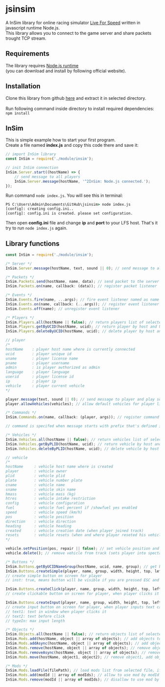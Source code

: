 # jsinsim
A InSim library for online racing simulator [Live For Speed](https://www.lfs.net/) written in javascript runtime Node.js. 
<br/>This library allows you to connect to the game server and share packets trought TCP stream.

## Requirements
The library requires [Node.js runtime](https://nodejs.org/en/) 
<br/>(you can download and install by following official website).

## Installation
Clone this library from github [here](https://github.com/Iamproplayer7/jsinsim/archive/refs/heads/main.zip) and extract it in selected directory. 
<br/><br/>Run following command inside directory to install required dependencies:
<br/>`npm install`

## InSim
This is simple example how to start your first program.<br/>
Create a file named <b>index.js</b> and copy this code there and save it:<br/>
```js
// import InSim library
const InSim = require('./module/insim');

// init InSim connection
InSim.Server.start((hostName) => {
    // send message to all players
    InSim.Server.message(hostName, '^2InSim: Node.js connected.');
});
```
Run command `node index.js`. You will see this in terminal:<br/>
```cmd
PS C:\Users\Admin\Documents\GitHub\jsinsim> node index.js
[config]: creating config.ini..
[config]: config.ini is created. please set configuration.
```
Then open <b>config.ini</b> file and change <b>ip</b> and <b>port</b> to your LFS host. That's it try to run `node index.js` again.

## Library functions
```js
const InSim = require('./module/insim');
```
```js
/* Server */
InSim.Server.message(hostName, text, sound || 0); // send message to all players and play sound (optional)
```
```js
/* Packets */
InSim.Packets.send(hostName, name, data); // send packet to the server
InSim.Packets.on(name, callback: (data)); // register packet listener
```
```js
/* Events */
InSim.Events.fire(name, ...args); // fire event listener named as name
InSim.Events.on(name, callback: (...args)); // register event listener
InSim.Events.off(name); // unregister event listener
```
```js
/* Players */
InSim.Players.all(hostName || false); // return players list of selected host (optional)
InSim.Players.getByUCID(hostName, ucid); // return player by host and UCID
InSim.Players.deleteByUCID(hostName, ucid); // delete player by host and UCID

// player
/*
hostName    : player host name where is currently connected
ucid        : player unique id
uname       : player license name
pname       : player username
admin       : is player authorized as admin
language    : player language
userid      : player license id
ip          : player ip
vehicle     : player current vehicle
*/

player.message(text, sound || 0); // send message to player and play sound (optional)
player.allowVehicles(vehicles); // allow default vehicles for player like UF1, XFG...
```
```js
/* Commands */
InSim.Commands.on(name, callback: (player, args)); // register command listener

// command is specifed when message starts with prefix that's defined in config file.
```
```js
/* Vehicles */
InSim.Vehicles.all(hostName || false); // return vehicles list of selected host (optional)
InSim.Vehicles.getByPLID(hostName, ucid); // return vehicle by host and PLID
InSim.Vehicles.deleteByPLID(hostName, ucid); // delete vehicle by host and PLID (not recommended, use vehicle.delete(); instead)

// vehicle
/*
hostName     : vehicle host name where is created
player       : vehicle owner
plid         : vehicle plid
plate        : vehicle number plate
cname        : vehicle name
sname        : vehicle skin name
hmass        : vehicle mass (kg)
htres        : vehicle intake restriction
config       : vehicle configuration 
fuel         : vehicle fuel percent if /showfuel yes enabled
speed        : vehicle speed (km/h)
pos          : vehicle position
direction    : vehicle direction
heading      : vehicle heading
created      : vehicle creation date (when player joined track)
resets       : vehicle resets (when and where player reseted his vehicle)
*/

vehicle.setPosition(pos, repair || false); // set vehicle position and repair it (optional)
vehicle.delete(); // remove vehicle from track (sets player into spectate mode)
```
```js
/* Buttons */
InSim.Buttons.getByUCIDNameGroup(hostName, ucid, name, group); // get button by host, ucid, name and group
InSim.Buttons.createSimple(player, name, group, width, height, top, left, text, style, inst: (default: false)); 
// create simple button on screen for player
// inst: true, means button will be visible if you are pressed ESC and etc.

InSim.Buttons.createClick(player, name, group, width, height, top, left, text, style, inst: (default: false), callback: (player, click)); 
// create clickable button on screen for player, when player clicks it callback will be executed

InSim.Buttons.createInput(player, name, group, width, height, top, left, text1, text2, style, callback: (player, text), typeIn: (default: 95)); 
// create input button on screen for player, when player inputs text callback will be executed
// text1: text in window when player clicks it
// text2: text before click
// typeIn: max input length
```
```js
/* Objects */
InSim.Objects.all(hostName || false); // return objects list of selected host (optional)
InSim.Mods.add(hostName, object || array of objects); // add objects to host
InSim.Mods.addAsync(hostName, object || array of objects); // add objects to host (async function)
InSim.Mods.remove(hostName, object || array of objects); // remove objects from host
InSim.Mods.removeAsync(hostName, object || array of objects); // remove objects from host (async function)
InSim.Mods.move(hostName, object1, object2); // remove object1, add object2
```
```js
/* Mods */
InSim.Mods.loadFile(filePath); // load mods list from selected file, if file is not found function will create and activate file, added and removed mods will be saved and loaded after restart of host
InSim.Mods.add(modId || array of modIds); // allow to use mod by modId or array of modIds
InSim.Mods.remove(modId || array of modIds); // disallow to use mod by modId or array of modIds
```
